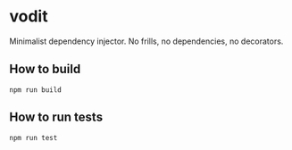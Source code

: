 # vodit

Minimalist dependency injector. No frills, no dependencies, no decorators.

## How to build

`npm run build`

## How to run tests

`npm run test`
